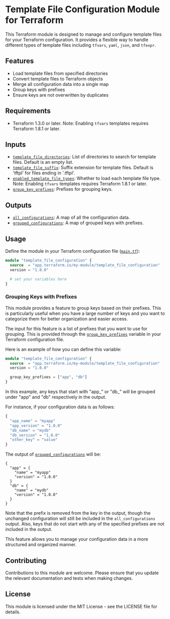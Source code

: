 # Template File Configuration Module for Terraform

This Terraform module is designed to manage and configure template files for your Terraform configuration. It provides a flexible way to handle different types of template files including `tfvars`, `yaml`, `json`, and `tfexpr`.

## Features

- Load template files from specified directories
- Convert template files to Terraform objects
- Merge all configuration data into a single map
- Group keys with prefixes
- Ensure keys are not overwritten by duplicates 

## Requirements

- Terraform 1.3.0 or later. Note: Enabling `tfvars` templates requires Terraform 1.8.1 or later.

## Inputs

- [`template_file_directories`](./variables.tf): List of directories to search for template files. Default is an empty list.
- [`template_file_suffix`](./variables.tf): Suffix extension for template files. Default is 'tftpl' for files ending in '.tftpl'.
- [`enabled_template_file_types`](./variables.tf): Whether to load each template file type. Note: Enabling `tfvars` templates requires Terraform 1.8.1 or later.
- [`group_key_prefixes`](./variables.tf): Prefixes for grouping keys.

## Outputs

- [`all_configurations`](./outputs.tf): A map of all the configuration data.
- [`grouped_configurations`](./outputs.tf): A map of grouped keys with prefixes.

## Usage

Define the module in your Terraform configuration file ([`main.tf`](./main.tf)):

```terraform
module "template_file_configuration" {
  source  = "app.terraform.io/my-module/template_file_configuration"
  version = "1.0.0"

  # set your variables here
}
```

### Grouping Keys with Prefixes

This module provides a feature to group keys based on their prefixes. This is particularly useful when you have a large number of keys and you want to categorize them for better organization and easier access.

The input for this feature is a list of prefixes that you want to use for grouping. This is provided through the [`group_key_prefixes`](./variables.tf) variable in your Terraform configuration file.

Here is an example of how you can define this variable:

```variables.tf
module "template_file_configuration" {
  source  = "app.terraform.io/my-module/template_file_configuration"
  version = "1.0.0"

  group_key_prefixes = ["app", "db"]
}
```

In this example, any keys that start with "app_" or "db_" will be grouped under "app" and "db" respectively in the output.

For instance, if your configuration data is as follows:

```variables.tf
{
  "app_name" = "myapp"
  "app_version" = "1.0.0"
  "db_name" = "mydb"
  "db_version" = "1.0.0"
  "other_key" = "value"
}
```

The output of [`grouped_configurations`](./outputs.tf) will be:

```
{
  "app" = {
    "name" = "myapp"
    "version" = "1.0.0"
  }
  "db" = {
    "name" = "mydb"
    "version" = "1.0.0"
  }
}
```

Note that the prefix is removed from the key in the output, though the unchanged configuration will still be included in the `all_configurations` output. Also, keys that do not start with any of the specified prefixes are not included in the output.

This feature allows you to manage your configuration data in a more structured and organized manner.

## Contributing

Contributions to this module are welcome. Please ensure that you update the relevant documentation and tests when making changes.

## License

This module is licensed under the MIT License - see the LICENSE file for details.